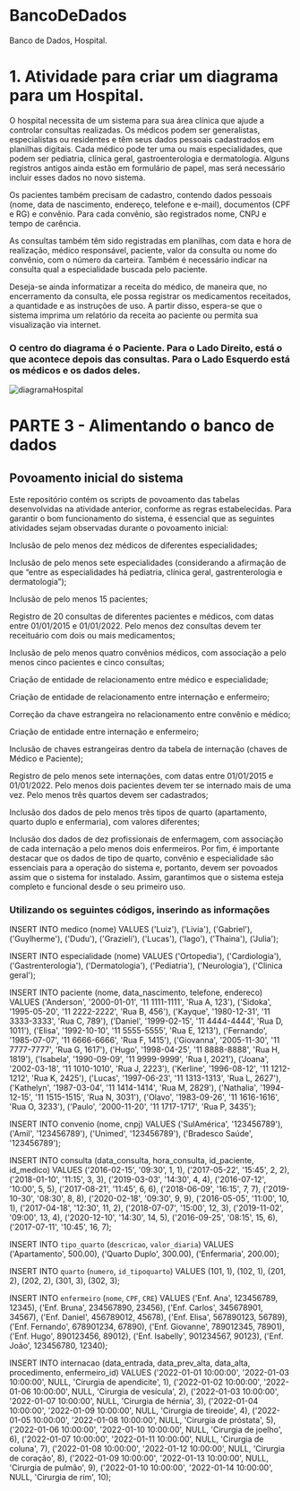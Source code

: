 # BancoDeDados
Banco de Dados, Hospital.



<h1>1. Atividade para criar um diagrama para um Hospital.</h1>

O hospital necessita de um sistema para sua área clínica que ajude a controlar consultas realizadas. Os médicos podem ser generalistas, especialistas ou residentes e têm seus dados pessoais cadastrados em planilhas digitais. Cada médico pode ter uma ou mais especialidades, que podem ser pediatria, clínica geral, gastroenterologia e dermatologia. Alguns registros antigos ainda estão em formulário de papel, mas será necessário incluir esses dados no novo sistema.

Os pacientes também precisam de cadastro, contendo dados pessoais (nome, data de nascimento, endereço, telefone e e-mail), documentos (CPF e RG) e convênio. Para cada convênio, são registrados nome, CNPJ e tempo de carência.

As consultas também têm sido registradas em planilhas, com data e hora de realização, médico responsável, paciente, valor da consulta ou nome do convênio, com o número da carteira. Também é necessário indicar na consulta qual a especialidade buscada pelo paciente.

Deseja-se ainda informatizar a receita do médico, de maneira que, no encerramento da consulta, ele possa registrar os medicamentos receitados, a quantidade e as instruções de uso. A partir disso, espera-se que o sistema imprima um relatório da receita ao paciente ou permita sua visualização via internet.


<h3>O centro do diagrama é o Paciente. Para o Lado Direito, está o que acontece depois das consultas. Para o Lado Esquerdo está os médicos e os dados deles.</h3>


![diagramaHospital](https://github.com/CaiqueDEV1/BancoDeDados/assets/125465166/ba605327-ef9d-4ca8-8b83-d2f35a575a43)

<h1>PARTE 3 - Alimentando o banco de dados</h1>
<h2>Povoamento inicial do sistema</h2>
 Este repositório contém os scripts de povoamento das tabelas desenvolvidas na atividade anterior, conforme as regras estabelecidas.
 Para garantir o bom funcionamento do sistema, é essencial que as seguintes atividades sejam observadas durante o povoamento inicial:
 
  Inclusão de pelo menos dez médicos de diferentes especialidades;

  Inclusão de pelo menos sete especialidades (considerando a afirmação de que “entre as especialidades há pediatria, clínica geral, gastrenterologia e dermatologia”);

  Inclusão de pelo menos 15 pacientes;

  Registro de 20 consultas de diferentes pacientes e médicos, com datas entre 01/01/2015 e 01/01/2022. Pelo menos dez consultas devem ter receituário com dois ou mais 
  medicamentos;

  Inclusão de pelo menos quatro convênios médicos, com associação a pelo menos cinco pacientes e cinco consultas;

  Criação de entidade de relacionamento entre médico e especialidade;

  Criação de entidade de relacionamento entre internação e enfermeiro;

  Correção da chave estrangeira no relacionamento entre convênio e médico;

  Criação de entidade entre internação e enfermeiro;

  Inclusão de chaves estrangeiras dentro da tabela de internação (chaves de Médico e Paciente);

  Registro de pelo menos sete internações, com datas entre 01/01/2015 e 01/01/2022. Pelo menos dois pacientes devem ter se internado mais de uma vez. Pelo menos três 
  quartos devem ser cadastrados;

  Inclusão dos dados de pelo menos três tipos de quarto (apartamento, quarto duplo e enfermaria), com valores diferentes;

  Inclusão dos dados de dez profissionais de enfermagem, com associação de cada internação a pelo menos dois enfermeiros. Por fim, é importante destacar que os dados de 
  tipo de quarto, convênio e especialidade são essenciais para a operação do sistema e, portanto, devem ser povoados assim que o sistema for instalado. Assim, garantimos 
  que o sistema esteja completo e funcional desde o seu primeiro uso.
  
  <h3>Utilizando os seguintes códigos, inserindo as informações</h3>
  
  INSERT INTO medico (nome) VALUES
  ('Luiz'),
  ('Livia'),
  ('Gabriel'),
  ('Guylherme'),
  ('Dudu'),
  ('Grazieli'),
  ('Lucas'),
  ('Iago'),
  ('Thaina'),
  ('Julia');


INSERT INTO especialidade (nome) VALUES
('Ortopedia'),
('Cardiologia'),
('Gastrenterologia'),
('Dermatologia'),
('Pediatria'),
('Neurologia'),
('Clinica geral');

INSERT INTO paciente (nome, data_nascimento, telefone, endereco) VALUES
('Anderson', '2000-01-01', '11 1111-1111', 'Rua A, 123'),
('Sidoka', '1995-05-20', '11 2222-2222', 'Rua B, 456'),
('Kayque', '1980-12-31', '11 3333-3333', 'Rua C, 789'),
('Daniel', '1999-02-15', '11 4444-4444', 'Rua D, 1011'),
('Elisa', '1992-10-10', '11 5555-5555', 'Rua E, 1213'),
('Fernando', '1985-07-07', '11 6666-6666', 'Rua F, 1415'),
('Giovanna', '2005-11-30', '11 7777-7777', 'Rua G, 1617'),
('Hugo', '1998-04-25', '11 8888-8888', 'Rua H, 1819'),
('Isabela', '1990-09-09', '11 9999-9999', 'Rua I, 2021'),
('Joana', '2002-03-18', '11 1010-1010', 'Rua J, 2223'),
('Kerline', '1996-08-12', '11 1212-1212', 'Rua K, 2425'),
('Lucas', '1997-06-23', '11 1313-1313', 'Rua L, 2627'),
('Kathelyn', '1987-03-04', '11 1414-1414', 'Rua M, 2829'),
('Nathalia', '1994-12-15', '11 1515-1515', 'Rua N, 3031'),
('Olavo', '1983-09-26', '11 1616-1616', 'Rua O, 3233'),
('Paulo', '2000-11-20', '11 1717-1717', 'Rua P, 3435');


INSERT INTO convenio (nome, cnpj) VALUES
('SulAmérica', '123456789'),
('Amil', '123456789'),
('Unimed', '123456789'),
('Bradesco Saúde', '123456789');

INSERT INTO consulta (data_consulta, hora_consulta, id_paciente, id_medico) VALUES
 ('2016-02-15', '09:30', 1, 1),
 ('2017-05-22', '15:45', 2, 2),
 ('2018-01-10', '11:15', 3, 3),
 ('2019-03-03', '14:30', 4, 4),
 ('2016-07-12', '10:00', 5, 5),
 ('2017-08-21', '11:45', 6, 6),
 ('2018-06-09', '16:15', 7, 7),
 ('2019-10-30', '08:30', 8, 8),
 ('2020-02-18', '09:30', 9, 9),
 ('2016-05-05', '11:00', 10, 1),
 ('2017-04-18', '12:30', 11, 2),
 ('2018-07-07', '15:00', 12, 3),
 ('2019-11-02', '09:00', 13, 4),
 ('2020-12-10', '14:30', 14, 5),
 ('2016-09-25', '08:15', 15, 6),
 ('2017-07-11', '10:45', 16, 7);
 
  INSERT INTO `tipo_quarto` (`descricao`, `valor_diaria`) VALUES
  ('Apartamento', 500.00),
  ('Quarto Duplo', 300.00),
  ('Enfermaria', 200.00);
  
 INSERT INTO `quarto` (`numero`, `id_tipoquarto`) VALUES
  (101, 1),
  (102, 1),
  (201, 2),
  (202, 2),
  (301, 3),
  (302, 3);
 
  INSERT INTO `enfermeiro` (`nome`, `CPF`, `CRE`) VALUES
  ('Enf. Ana', 123456789, 12345),
  ('Enf. Bruna', 234567890, 23456),
  ('Enf. Carlos', 345678901, 34567),
  ('Enf. Daniel', 456789012, 45678),
  ('Enf. Elisa', 567890123, 56789),
  ('Enf. Fernando', 678901234, 67890),
  ('Enf. Giovanne', 789012345, 78901),
  ('Enf. Hugo', 890123456, 89012),
  ('Enf. Isabelly', 901234567, 90123),
  ('Enf. João', 123456780, 12340);
 
 INSERT INTO internacao (data_entrada, data_prev_alta, data_alta, procedimento, enfermeiro_id) VALUES
('2022-01-01 10:00:00', '2022-01-03 10:00:00', NULL, 'Cirurgia de apendicite', 1),
('2022-01-02 10:00:00', '2022-01-06 10:00:00', NULL, 'Cirurgia de vesícula', 2),
('2022-01-03 10:00:00', '2022-01-07 10:00:00', NULL, 'Cirurgia de hérnia', 3),
('2022-01-04 10:00:00', '2022-01-09 10:00:00', NULL, 'Cirurgia de tireoide', 4),
('2022-01-05 10:00:00', '2022-01-08 10:00:00', NULL, 'Cirurgia de próstata', 5),
('2022-01-06 10:00:00', '2022-01-10 10:00:00', NULL, 'Cirurgia de joelho', 6),
('2022-01-07 10:00:00', '2022-01-11 10:00:00', NULL, 'Cirurgia de coluna', 7),
('2022-01-08 10:00:00', '2022-01-12 10:00:00', NULL, 'Cirurgia de coração', 8),
('2022-01-09 10:00:00', '2022-01-13 10:00:00', NULL, 'Cirurgia de pulmão', 9),
('2022-01-10 10:00:00', '2022-01-14 10:00:00', NULL, 'Cirurgia de rim', 10);
